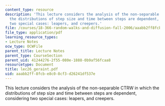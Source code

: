 ```yaml
---
content_type: resource
description: 'This lecture considers the analysis of the non-separable CTRW in which
  the distributions of step size and time between steps are dependent, considering
  two special cases: leapers, and creepers.'
file: /courses/18-366-random-walks-and-diffusion-fall-2006/aaabb2ff8fcbe8c08cf3d26241df537e_lec26_geraint.pdf
file_type: application/pdf
learning_resource_types:
- Lecture Notes
ocw_type: OCWFile
parent_title: Lecture Notes
parent_type: CourseSection
parent_uid: 41244276-2f55-080e-1888-0b9af56fcaa8
resourcetype: Document
title: lec26_geraint.pdf
uid: aaabb2ff-8fcb-e8c0-8cf3-d26241df537e
---
```

This lecture considers the analysis of the non-separable CTRW in which the distributions of step size and time between steps are dependent, considering two special cases: leapers, and creepers.

